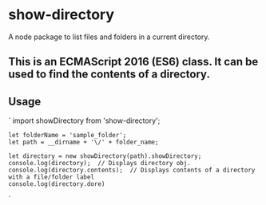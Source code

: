 # show-directory
A node package to list files and folders in a current directory.

## This is an ECMAScript 2016 (ES6) class. It can be used to find the contents of a directory.

## Usage
`
    import showDirectory from 'show-directory';

    let folderName = 'sample_folder';
    let path = __dirname + '\/' + folder_name;

    let directory = new showDirectory(path).showDirectory;
    console.log(directory);  // Displays directory obj.
    console.log(directory.contents);  // Displays contents of a directory with a file/folder label
    console.log(directory.dore)
`